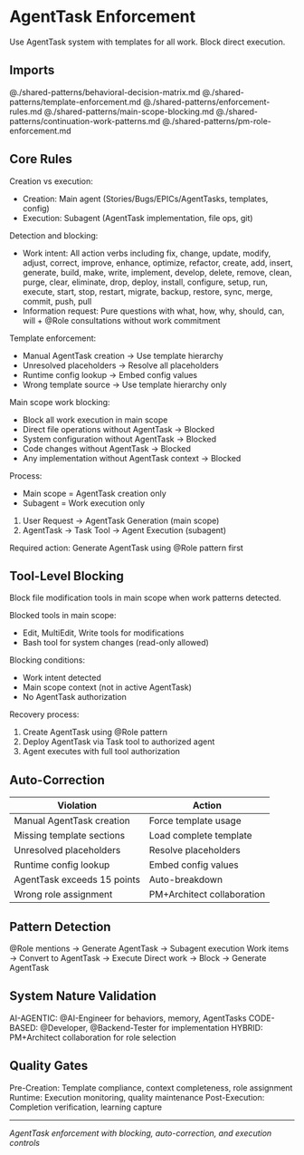 # AgentTask Enforcement

Use AgentTask system with templates for all work. Block direct execution.

## Imports
@./shared-patterns/behavioral-decision-matrix.md
@./shared-patterns/template-enforcement.md
@./shared-patterns/enforcement-rules.md
@./shared-patterns/main-scope-blocking.md
@./shared-patterns/continuation-work-patterns.md
@./shared-patterns/pm-role-enforcement.md

## Core Rules

Creation vs execution:
- Creation: Main agent (Stories/Bugs/EPICs/AgentTasks, templates, config)
- Execution: Subagent (AgentTask implementation, file ops, git)

Detection and blocking:
- Work intent: All action verbs including fix, change, update, modify, adjust, correct, improve, enhance, optimize, refactor, create, add, insert, generate, build, make, write, implement, develop, delete, remove, clean, purge, clear, eliminate, drop, deploy, install, configure, setup, run, execute, start, stop, restart, migrate, backup, restore, sync, merge, commit, push, pull
- Information request: Pure questions with what, how, why, should, can, will + @Role consultations without work commitment

Template enforcement:
- Manual AgentTask creation → Use template hierarchy
- Unresolved placeholders → Resolve all placeholders
- Runtime config lookup → Embed config values
- Wrong template source → Use template hierarchy only

Main scope work blocking:
- Block all work execution in main scope
- Direct file operations without AgentTask → Blocked
- System configuration without AgentTask → Blocked
- Code changes without AgentTask → Blocked
- Any implementation without AgentTask context → Blocked

Process:
- Main scope = AgentTask creation only
- Subagent = Work execution only
1. User Request → AgentTask Generation (main scope)
2. AgentTask → Task Tool → Agent Execution (subagent)

Required action: Generate AgentTask using @Role pattern first

## Tool-Level Blocking

Block file modification tools in main scope when work patterns detected.

Blocked tools in main scope:
- Edit, MultiEdit, Write tools for modifications
- Bash tool for system changes (read-only allowed)

Blocking conditions:
- Work intent detected
- Main scope context (not in active AgentTask)
- No AgentTask authorization

Recovery process:
1. Create AgentTask using @Role pattern
2. Deploy AgentTask via Task tool to authorized agent
3. Agent executes with full tool authorization

## Auto-Correction

| Violation | Action |
|-----------|--------|
| Manual AgentTask creation | Force template usage |
| Missing template sections | Load complete template |
| Unresolved placeholders | Resolve placeholders |
| Runtime config lookup | Embed config values |
| AgentTask exceeds 15 points | Auto-breakdown |
| Wrong role assignment | PM+Architect collaboration |

## Pattern Detection

@Role mentions → Generate AgentTask → Subagent execution
Work items → Convert to AgentTask → Execute
Direct work → Block → Generate AgentTask

## System Nature Validation

AI-AGENTIC: @AI-Engineer for behaviors, memory, AgentTasks
CODE-BASED: @Developer, @Backend-Tester for implementation
HYBRID: PM+Architect collaboration for role selection

## Quality Gates

Pre-Creation: Template compliance, context completeness, role assignment
Runtime: Execution monitoring, quality maintenance
Post-Execution: Completion verification, learning capture

---
*AgentTask enforcement with blocking, auto-correction, and execution controls*

